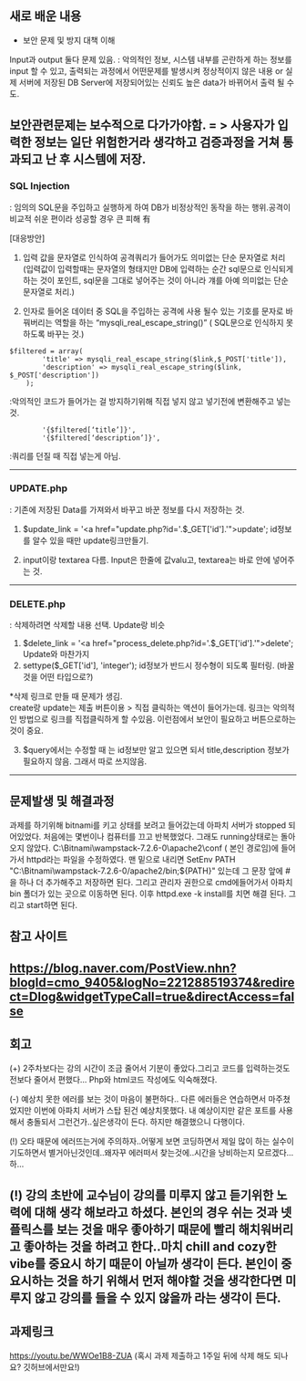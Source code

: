 ## 새로 배운 내용
* 보안 문제 및 방지 대책 이해

Input과 output 둘다 문제 있음. 
: 악의적인 정보, 시스템 내부를 곤란하게 하는 정보를 input 할 수 있고,
출력되는 과정에서 어떤문제를 발생시켜 정상적이지 않은 내용 or 실제 서버에 저장된 DB Server에 저장되어있는 신뢰도 높은 data가 바뀌어서 출력 될 수도.

보안관련문제는 보수적으로 다가가야함. 
= > 사용자가 입력한 정보는 일단 위험한거라 생각하고 검증과정을 거쳐 통과되고 난 후 시스템에 저장.
---       
### SQL Injection
: 임의의 SQL문을 주입하고 실행하게 하여 DB가 비정상적인 동작을 하는 행위.공격이 비교적 쉬운 편이라 성공할 경우 큰 피해 有

[대응방안]
1.	입력 값을 문자열로 인식하여 공격쿼리가 들어가도 의미없는 단순 문자열로 처리
(입력값이 입력할때는 문자열의 형태지만 DB에 입력하는 순간 sql문으로 인식되게 하는 것이 포인트, sql문을 그대로 넣어주는 것이 아니라 걔를 아예 의미없는 단순 문자열로 처리.)

2.	인자로 들어온 데이터 중 SQL을 주입하는 공격에 사용 될수 있는 기호를 문자로 바꿔버리는 역할을 하는 “mysqli_real_escape_string()”
( SQL문으로 인식하지 못하도록 바꾸는 것.)
```
$filtered = array(
       	'title' => mysqli_real_escape_string($link,$_POST['title']),
       	'description' => mysqli_real_escape_string($link, $_POST['description'])
   	);
```
:악의적인 코드가 들어가는 걸 방지하기위해 직접 넣지 않고 넣기전에 변환해주고 넣는 것.

```
        '{$filtered[‘title’]}',
        '{$filtered[‘description’]}',
```
:쿼리를 던질 때 직접 넣는게 아님.

---
### UPDATE.php
: 기존에 저장된 Data를 가져와서 바꾸고 바꾼 정보를 다시 저장하는 것.

1.	$update_link = '<a href="update.php?id='.$_GET['id'].'">update</a>'; 
id정보를 알수 있을 때만 update링크만들기.

2.	input이랑 textarea 다름. Input은 한줄에 값valu고, textarea는 바로 안에 넣어주는 것.

---
### DELETE.php
: 삭제하려면 삭제할 내용 선택. Update랑 비슷

1.	 $delete_link = '<a href="process_delete.php?id='.$_GET['id'].'">delete</a>';
	Update와 마찬가지
2.	 settype($_GET['id'], 'integer');
	id정보가 반드시 정수형이 되도록 필터링. (바꿀 것을 어떤 타입으로?)

*삭제 링크로 만들 때 문제가 생김.	
create랑 update는 제출 버튼이용 > 직접 클릭하는 액션이 들어가는데. 링크는 악의적인 방법으로 링크를 직접클릭하게 할 수있음. 이런점에서 보안이 필요하고 버튼으로하는 것이 중요.

3.	$query에서는 수정할 때 는 id정보만 알고 있으면 되서 title,description 정보가 필요하지 않음. 그래서 따로 쓰지않음.
---
## 문제발생 및 해결과정

과제를 하기위해 bitnami를 키고 상태를 보려고 들어갔는데 아파치 서버가 stopped 되어있었다. 처음에는 몇번이나 컴퓨터를 끄고 반복했었다. 그래도 running상태로는 돌아오지 않았다. 
C:\Bitnami\wampstack-7.2.6-0\apache2\conf ( 본인 경로임)에 들어가서 httpd라는 파일을 수정하였다. 맨 밑으로 내리면 SetEnv PATH "C:\Bitnami\wampstack-7.2.6-0/apache2/bin;${PATH}" 있는데 그 문장 앞에 #을 하나 더 추가해주고 저장하면 된다. 그리고 관리자 권한으로 cmd에들어가서 아파치 bin 폴더가 있는 곳으로 이동하면 된다. 이후 httpd.exe -k install를 치면 해결 된다. 그리고 start하면 된다. 

## 참고 사이트
https://blog.naver.com/PostView.nhn?blogId=cmo_9405&logNo=221288519374&redirect=Dlog&widgetTypeCall=true&directAccess=false
---
## 회고
(+) 2주차보다는 강의 시간이 조금 줄어서 기분이 좋았다.그리고 코드를 입력하는것도 전보다 줄어서 편했다... Php와 html코드 작성에도 익숙해졌다.

(-) 예상치 못한 에러를 보는 것이 마음이 불편하다.. 다른 에러들은 연습하면서 마주쳤었지만 이번에 아파치 서버가 스탑 된건 예상치못했다. 내 예상이지만 같은 포트를 사용해서 충돌되서 그런건가..싶은생각이 든다. 하지만 해결했으니 다행이다.

(!)
오타 때문에 에러뜨는거에 주의하자..어떻게 보면 코딩하면서 제일 많이 하는 실수이기도하면서 별거아닌것인데..왜자꾸 에러떠서 찾는것에..시간을 낭비하는지 모르겠다…하…

(!) 강의 초반에 교수님이 강의를 미루지 않고 듣기위한 노력에 대해 생각 해보라고 하셨다. 본인의 경우 쉬는 것과 넷플릭스를 보는 것을 매우 좋아하기 때문에 빨리 해치워버리고 좋아하는 것을 하려고 한다..마치 chill and cozy한 vibe를 중요시 하기 때문이 아닐까 생각이 든다. 본인이 중요시하는 것을 하기 위해서 먼저 해야할 것을 생각한다면 미루지 않고 강의를 들을 수 있지 않을까 라는 생각이 든다.
---
## 과제링크
https://youtu.be/WWOe1B8-ZUA 
(혹시 과제 제출하고 1주일 뒤에 삭제 해도 되나요? 깃허브에서만요!)

